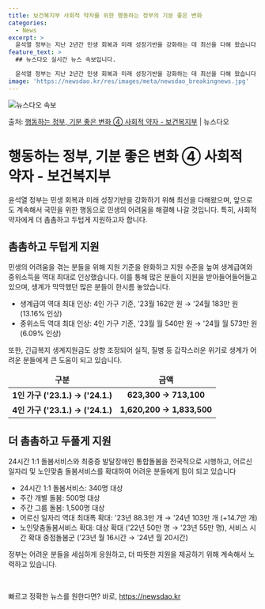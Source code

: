 ```yaml
---
title: 보건복지부 사회적 약자를 위한 행동하는 정부의 기분 좋은 변화
categories:
  - News
excerpt: >
  윤석열 정부는 지난 2년간 민생 회복과 미래 성장기반을 강화하는 데 최선을 다해 왔습니다. 앞으로도 국민만 …
feature_text: >
  ## 뉴스다오 실시간 뉴스 속보입니다.

  윤석열 정부는 지난 2년간 민생 회복과 미래 성장기반을 강화하는 데 최선을 다해 왔습니다. 앞으로도 국민만 …
image: 'https://newsdao.kr/res/images/meta/newsdao_breakingnews.jpg'
---
```


![뉴스다오 속보](https://newsdao.kr/res/images/meta/newsdao_breakingnews.jpg)

<p>출처: <a href="https://newsdao.kr/3798" rel="dofollow">행동하는 정부, 기분 좋은 변화 ④ 사회적 약자 - 보건복지부</a> | 뉴스다오</p>

<h1 data-ke-size="size26">행동하는 정부, 기분 좋은 변화 ④ 사회적 약자 - 보건복지부</h1>
<p data-ke-size="size16">윤석열 정부는 민생 회복과 미래 성장기반을 강화하기 위해 최선을 다해왔으며, 앞으로도 계속해서 국민을 위한 행동으로 민생의 어려움을 해결해 나갈 것입니다. 특히, 사회적 약자에게 더 촘촘하고 두텁게 지원하고자 합니다.</p>

<h2 data-ke-size="size24">촘촘하고 두텁게 지원</h2>
<p data-ke-size="size16">민생의 어려움을 겪는 분들을 위해 지원 기준을 완화하고 지원 수준을 높여 생계급여와 중위소득을 역대 최대로 인상했습니다. 이를 통해 많은 분들이 지원을 받아들어들어들고 있으며, 생계가 막막했던 많은 분들이 한시름 놓았습니다.</p>
<ul>
<li>생계급여 역대 최대 인상: 4인 가구 기준, '23월 162만 원 → '24월 183만 원 (13.16% 인상)</li>
<li>중위소득 역대 최대 인상: 4인 가구 기준, '23월 월 540만 원 → '24월 월 573만 원 (6.09% 인상)</li>
</ul>
<p data-ke-size="size16">또한, 긴급복지 생계지원금도 상향 조정되어 실직, 질병 등 갑작스러운 위기로 생계가 어려운 분들에게 큰 도움이 되고 있습니다.</p>
<table>
<thead>
<tr>
<td style="text-align: center; height: 17px;"><b>구분</b></td>
<td style="text-align: center; height: 17px;"><b>금액</b></td>
</tr>
</thead>
<tbody>
<tr>
<td style="text-align: center; height: 17px;"><b>1인 가구 ('23.1.) → ('24.1.)</b></td>
<td style="text-align: center; height: 17px;"><b>623,300 → 713,100</b></td>
</tr>
<tr>
<td style="text-align: center; height: 17px;"><b>4인 가구 ('23.1.) → ('24.1.)</b></td>
<td style="text-align: center; height: 17px;"><b>1,620,200 → 1,833,500</b></td>
</tr>
</tbody>
</table>

<h2 data-ke-size="size24">더 촘촘하고 두풀게 지원</h2>
<p data-ke-size="size16">24시간 1:1 돌봄서비스와 최중증 발달장애인 통합돌봄을 전국적으로 시행하고, 어르신 일자리 및 노인맞춤 돌봄서비스를 확대하여 어려운 분들에게 힘이 되고 있습니다</p>
<ul>
<li>24시간 1:1 돌봄서비스: 340명 대상</li>
<li>주간 개별 돌봄: 500명 대상</li>
<li>주간 그룹 돌봄: 1,500명 대상</li>
<li>어르신 일자리 역대 최대폭 확대: '23년 88.3만 개 → '24년 103만 개 (+14.7만 개)</li>
<li>노인맞춤돌봄서비스 확대: 대상 확대 ('22년 50만 명 → '23년 55만 명), 서비스 시간 확대 중점돌봄군 ('23년 월 16시간 → '24년 월 20시간)</li>
</ul>
<p data-ke-size="size16">정부는 어려운 분들을 세심하게 응원하고, 더 따뜻한 지원을 제공하기 위해 계속해서 노력하고 있습니다.</p>
<p data-ke-size="size16">&nbsp;</p> 

빠르고 정확한 뉴스를 원한다면? 바로, <a href="https://newsdao.kr" rel="dofollow">https://newsdao.kr</a>


